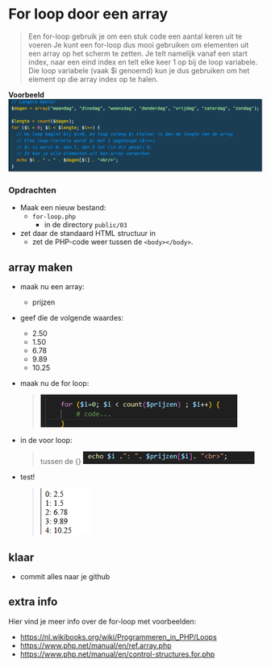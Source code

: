 # For loop door een array

> Een for-loop gebruik je om een stuk code een aantal keren uit te voeren 
> Je kunt een for-loop dus mooi gebruiken om elementen uit een array op het scherm te zetten. Je telt namelijk vanaf een start index, naar een eind index en telt elke keer 1 op bij de loop variabele.
> Die loop variabele (vaak $i genoemd) kun je dus gebruiken om het element op die array index op te halen.

**Voorbeeld**
![For-loop door array](img/for-loop.png)

### Opdrachten

- Maak een nieuw bestand:
    - `for-loop.php`
        - in de directory `public/03`
-  zet daar de standaard HTML structuur in
    - zet de PHP-code weer tussen de `<body></body>`.

## array maken

- maak nu een array:
    - prijzen

- geef die de volgende waardes:
    - 2.50
    - 1.50
    - 6.78
    - 9.89
    - 10.25

- maak nu de for loop:
    > ![](img/prijzenloop.PNG)

- in de voor loop:
    > tussen de {}
    > ![](img/echoindex.PNG)
- test!
    > ![](img/testloop.PNG)

## klaar
- commit alles naar je github


## extra info
Hier vind je meer info over de for-loop met voorbeelden:

- https://nl.wikibooks.org/wiki/Programmeren_in_PHP/Loops
- https://www.php.net/manual/en/ref.array.php
- https://www.php.net/manual/en/control-structures.for.php

